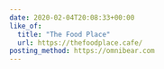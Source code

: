 ```yaml
---
date: 2020-02-04T20:08:33+00:00
like_of:
  title: "The Food Place"
  url: https://thefoodplace.cafe/
posting_method: https://omnibear.com
---
```

